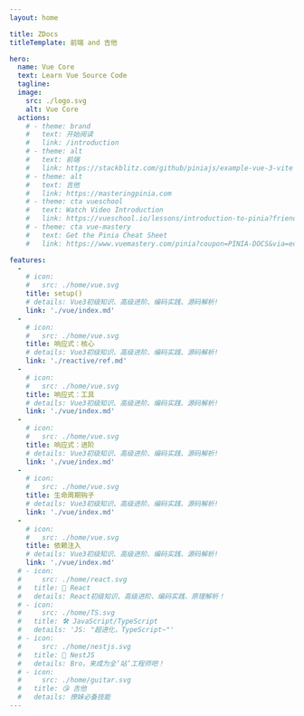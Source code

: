 ```yaml
---
layout: home

title: ZDocs
titleTemplate: 前端 and 吉他

hero:
  name: Vue Core
  text: Learn Vue Source Code
  tagline: 
  image:
    src: ./logo.svg
    alt: Vue Core
  actions:
    # - theme: brand
    #   text: 开始阅读
    #   link: /introduction
    # - theme: alt
    #   text: 前端
    #   link: https://stackblitz.com/github/piniajs/example-vue-3-vite
    # - theme: alt
    #   text: 吉他
    #   link: https://masteringpinia.com
    # - theme: cta vueschool
    #   text: Watch Video Introduction
    #   link: https://vueschool.io/lessons/introduction-to-pinia?friend=vuerouter&utm_source=pinia&utm_medium=link&utm_campaign=homepage
    # - theme: cta vue-mastery
    #   text: Get the Pinia Cheat Sheet
    #   link: https://www.vuemastery.com/pinia?coupon=PINIA-DOCS&via=eduardo

features:
  - 
    # icon:
    #   src: ./home/vue.svg
    title: setup()
    # details: Vue3初级知识、高级进阶、编码实践、源码解析!
    link: './vue/index.md'
  - 
    # icon:
    #   src: ./home/vue.svg
    title: 响应式：核心
    # details: Vue3初级知识、高级进阶、编码实践、源码解析!
    link: './reactive/ref.md'
  - 
    # icon:
    #   src: ./home/vue.svg
    title: 响应式：工具
    # details: Vue3初级知识、高级进阶、编码实践、源码解析!
    link: './vue/index.md'
  - 
    # icon:
    #   src: ./home/vue.svg
    title: 响应式：进阶
    # details: Vue3初级知识、高级进阶、编码实践、源码解析!
    link: './vue/index.md'
  - 
    # icon:
    #   src: ./home/vue.svg
    title: 生命周期钩子
    # details: Vue3初级知识、高级进阶、编码实践、源码解析!
    link: './vue/index.md'
  - 
    # icon:
    #   src: ./home/vue.svg
    title: 依赖注入
    # details: Vue3初级知识、高级进阶、编码实践、源码解析!
    link: './vue/index.md'
  # - icon:
  #     src: ./home/react.svg
  #   title: 🍋 React
  #   details: React初级知识、高级进阶、编码实践、原理解析！
  # - icon:
  #     src: ./home/TS.svg
  #   title: 🛠️ JavaScript/TypeScript
  #   details: 'JS: "超进化，TypeScript~"'
  # - icon:
  #     src: ./home/nestjs.svg
  #   title: 🦁 NestJS
  #   details: Bro，来成为全‘站’工程师吧！
  # - icon:
  #     src: ./home/guitar.svg
  #   title: 😘 吉他
  #   details: 撩妹必备技能
---
```


<script setup>
// import HomeSponsors from '../.vitepress/theme/components/HomeSponsors.vue'
// import '../.vitepress/theme/styles/home-links.css'
</script>

<!-- <HomeSponsors /> -->
